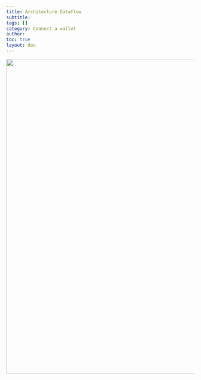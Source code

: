 ```yaml
---
title: Architecture Dataflow
subtitle:
tags: []
category: Connect a wallet
author:
toc: true
layout: doc
---
```



<!-- ------------- Image ------------- -->
<div style="text-align:center">
<img width="840" src="../images/web-sequence.png" ></div>
<!-- --------------------------------- -->
